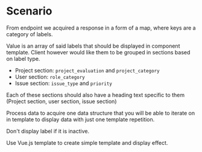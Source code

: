 Scenario
========
From endpoint we acquired a response in a form of a map, where keys are a category of labels.

Value is an array of said labels that should be displayed in component template.
Client however would like them to be grouped in sections based on label type.

* Project section: `project_evaluation` and `project_category`
* User section: `role_category`
* Issue section: `issue_type` and `priority`

Each of these sections should also have a heading text specific to them (Project section, user section, issue section)

Process data to acquire one data structure that you will be able to iterate on in template to display data with just
one template repetition.

Don't display label if it is inactive.

Use Vue.js template to create simple template and display effect.